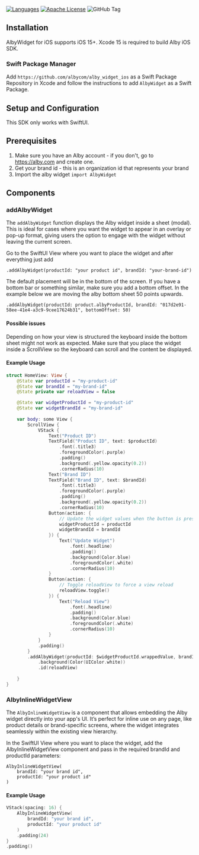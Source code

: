 [![Languages](https://img.shields.io/badge/languages-OjbC%20%7C%20%20Swift-orange.svg?maxAge=2592000)](https://github.com/albycom/alby_widget_ios)
[![Apache License](http://img.shields.io/badge/license-APACHE2-blue.svg?style=flat)](https://www.apache.org/licenses/LICENSE-2.0.html)
![GitHub Tag](https://img.shields.io/github/v/tag/albycom/alby_widget_ios)


## Installation

AlbyWidget for iOS supports iOS 15+. 
Xcode 15 is required to build Alby iOS SDK.

### Swift Package Manager
Add `https://github.com/albycom/alby_widget_ios` as a Swift Package Repository in Xcode and follow the instructions to add `AlbyWidget` as a Swift Package.


## Setup and Configuration
This SDK only works with SwiftUI.

## Prerequisites 
1. Make sure you have an Alby account - if you don't, go to https://alby.com and create one.
2. Get your brand id - this is an organization id that represents your brand
3. Import the alby widget `import AlbyWidget`

## Components

### addAlbyWidget
The `addAlbyWidget` function displays the Alby widget inside a sheet (modal). This is ideal for cases where you want the widget to appear in an overlay or pop-up format, giving users the option to engage with the widget without leaving the current screen.

Go to the SwiftUI View where you want to place the widget and after everything just add
```
.addAlbyWidget(productId: "your product id", brandId: "your-brand-id")
```

The default placement will be in the bottom of the screen. If you have a bottom bar or something similar, make sure you add a bottom
offset. In the example below we are moving the alby bottom sheet 50 points upwards.

```
.addAlbyWidget(productId: product.albyProductId, brandId: "017d2e91-58ee-41e4-a3c9-9cee17624b31", bottomOffset: 50)
```

#### Possible issues
Depending on how your view is structured the keyboard inside the bottom sheet might not work as expected.
Make sure that you place the widget inside a ScrollView so the keyboard can scroll and the content be displayed.

#### Example Usage
```swift
struct HomeView: View {
    @State var productId = "my-product-id"
    @State var brandId = "my-brand-id"
    @State private var reloadView = false

    @State var widgetProductId = "my-product-id"
    @State var widgetBrandId = "my-brand-id"
    
    var body: some View {
        ScrollView {
            VStack {
                Text("Product ID")
                TextField("Product ID", text: $productId)
                    .font(.title3)
                    .foregroundColor(.purple)
                    .padding()
                    .background(.yellow.opacity(0.2))
                    .cornerRadius(10)
                Text("Brand ID")
                TextField("Brand ID", text: $brandId)
                    .font(.title3)
                    .foregroundColor(.purple)
                    .padding()
                    .background(.yellow.opacity(0.2))
                    .cornerRadius(10)
                Button(action: {
                    // Update the widget values when the button is pressed
                    widgetProductId = productId
                    widgetBrandId = brandId
                }) {
                    Text("Update Widget")
                        .font(.headline)
                        .padding()
                        .background(Color.blue)
                        .foregroundColor(.white)
                        .cornerRadius(10)
                }
                Button(action: {
                    // Toggle reloadView to force a view reload
                    reloadView.toggle()
                }) {
                    Text("Reload View")
                        .font(.headline)
                        .padding()
                        .background(Color.blue)
                        .foregroundColor(.white)
                        .cornerRadius(10)
                }
            }
            .padding()
        }
        .addAlbyWidget(productId: $widgetProductId.wrappedValue, brandId: $widgetBrandId.wrappedValue, bottomOffset: 1)
            .background(Color(UIColor.white))
            .id(reloadView)
        
    }
}
```
### AlbyInlineWidgetView
The `AlbyInlineWidgetView` is a component that allows embedding the Alby widget directly into your app's UI. It’s perfect for inline use on any page, like product details or brand-specific screens, where the widget integrates seamlessly within the existing view hierarchy.

In the SwiftUI View where you want to place the widget, add the AlbyInlineWidgetView component and pass in the required brandId and productId parameters:
```
AlbyInlineWidgetView(
    brandId: "your brand id",
    productId: "your product id"
)
```

#### Example Usage
```swift
VStack(spacing: 16) {
    AlbyInlineWidgetView(
        brandId: "your brand id",
        productId: "your product id"
    )
    .padding(24)
}
.padding()
```